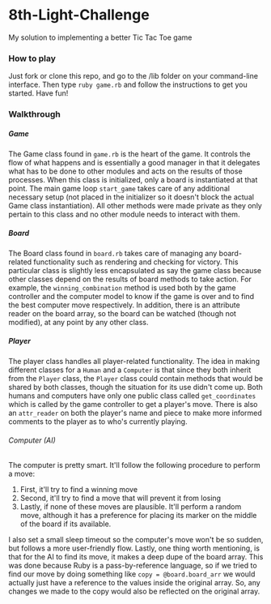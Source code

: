 # 8th-Light-Challenge
My solution to implementing a better Tic Tac Toe game

### How to play

Just fork or clone this repo, and go to the /lib folder on your command-line interface. Then type `ruby game.rb` and follow the instructions to get you started. Have fun!

### Walkthrough

##### Game

The Game class found in `game.rb` is the heart of the game. It controls the flow of what happens and is essentially a good manager in that it delegates what has to be done to other modules and acts on the results of those processes. When this class is initialized, only a board is instantiated at that point. The main game loop `start_game` takes care of any additional necessary setup (not placed in the initializer so it doesn't block the actual Game class instantiation). All other methods were made private as they only pertain to this class and no other module needs to interact with them.

##### Board

The Board class found in `board.rb` takes care of managing any board-related functionality such as rendering and checking for victory. This particular class is slightly less encapsulated as say the game class because other classes depend on the results of board methods to take action. For example, the `winning_combination` method is used both by the game controller and the computer model to know if the game is over and to find the best computer move respectively. In addition, there is an attribute reader on the board array, so the board can be watched (though not modified), at any point by any other class.

##### Player

The player class handles all player-related functionality. The idea in making different classes for a `Human` and a `Computer` is that since they both inherit from the `Player` class, the `Player` class could contain methods that would be shared by both classes, though the situation for its use didn't come up. Both humans and computers have only one public class called `get_coordinates` which is called by the game controller to get a player's move. There is also an `attr_reader` on both the player's name and piece to make more informed comments to the player as to who's currently playing.

###### Computer (AI)

The computer is pretty smart. It'll follow the following procedure to perform a move:
1. First, it'll try to find a winning move
2. Second, it'll try to find a move that will prevent it from losing
3. Lastly, if none of these moves are plausible. It'll perform a random move, although it has a preference for placing its marker on the middle of the board if its available.

I also set a small sleep timeout so the computer's move won't be so sudden, but follows a more user-friendly flow. Lastly, one thing worth mentioning, is that for the AI to find its move, it makes a deep dupe of the board array. This was done because Ruby is a pass-by-reference language, so if we tried to find our move by doing something like `copy = @board.board_arr` we would actually just have a reference to the values inside the original array. So, any changes we made to the copy would also be reflected on the original array.